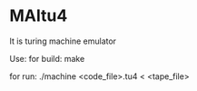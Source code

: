 # MAItu4
It is turing machine emulator

Use:
for build:
make


for run:
./machine <code_file>.tu4 < <tape_file>
